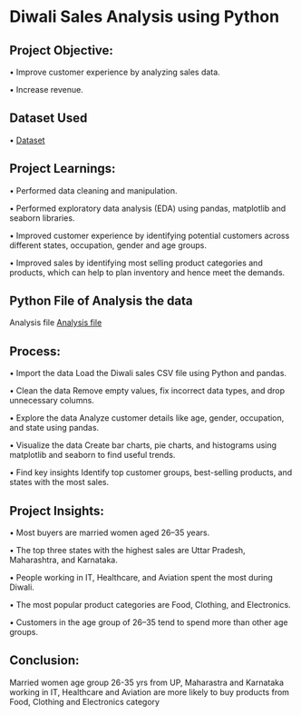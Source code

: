 # Diwali Sales Analysis using Python
## Project Objective:
•	Improve customer experience by analyzing sales data.

•	Increase revenue.
## Dataset Used
• <a href="https://github.com/student-Neelam/Diwali-Sales-Analysis-/blob/main/Diwali%20Sales%20Data.csv">Dataset</a>

## Project Learnings:
•	Performed data cleaning and manipulation.

•	Performed exploratory data analysis (EDA) using pandas, matplotlib and seaborn libraries.

•	Improved customer experience by identifying potential customers across different states, occupation, gender and age groups.

•	Improved sales by identifying most selling product categories and products, which can help to plan inventory and hence meet the demands.
## Python File of Analysis the data
Analysis file <a href="https://github.com/student-Neelam/Diwali-Sales-Analysis-/blob/main/Diwali_Sales_Analysis.ipynb">Analysis file</a>

## Process:
• Import the data
Load the Diwali sales CSV file using Python and pandas.

• Clean the data
Remove empty values, fix incorrect data types, and drop unnecessary columns.

• Explore the data
Analyze customer details like age, gender, occupation, and state using pandas.

• Visualize the data
Create bar charts, pie charts, and histograms using matplotlib and seaborn to find useful trends.

• Find key insights
Identify top customer groups, best-selling products, and states with the most sales.

## Project Insights:
• Most buyers are married women aged 26–35 years.

• The top three states with the highest sales are Uttar Pradesh, Maharashtra, and Karnataka.

• People working in IT, Healthcare, and Aviation spent the most during Diwali.

• The most popular product categories are Food, Clothing, and Electronics.

• Customers in the age group of 26–35 tend to spend more than other age groups.

## Conclusion:
Married women age group 26-35 yrs from UP,  Maharastra and Karnataka working in IT, Healthcare and Aviation are more likely to buy products from Food, Clothing and Electronics category

